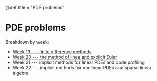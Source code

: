 @def title = "PDE problems"

# PDE problems

Breakdown by week:

* [Week 19 --- finite difference methods](finite_diff/)
* [Week 20 --- the method of lines and explicit Euler](explicit/)
* Week 21 --- implicit methods for linear PDEs and code profiling
* Week 22 --- implicit methods for nonlinear PDEs and sparse linear algebra
